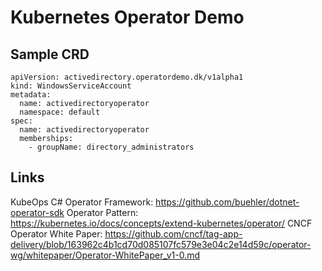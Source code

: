# Kubernetes Operator Demo

## Sample CRD

```
apiVersion: activedirectory.operatordemo.dk/v1alpha1
kind: WindowsServiceAccount
metadata:
  name: activedirectoryoperator
  namespace: default
spec:
  name: activedirectoryoperator
  memberships:
    - groupName: directory_administrators
```

## Links

KubeOps C# Operator Framework: https://github.com/buehler/dotnet-operator-sdk
Operator Pattern: https://kubernetes.io/docs/concepts/extend-kubernetes/operator/
CNCF Operator White Paper: https://github.com/cncf/tag-app-delivery/blob/163962c4b1cd70d085107fc579e3e04c2e14d59c/operator-wg/whitepaper/Operator-WhitePaper_v1-0.md

